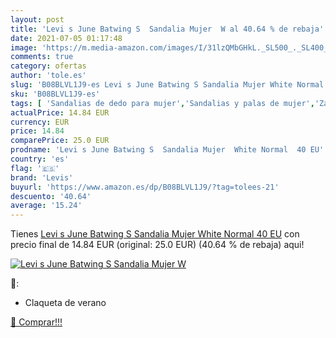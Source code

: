 ```yaml
---
layout: post
title: 'Levi s June Batwing S  Sandalia Mujer  W al 40.64 % de rebaja'
date: 2021-07-05 01:17:48
image: 'https://m.media-amazon.com/images/I/31lzQMbGHkL._SL500_._SL400_.jpg'
comments: true
category: ofertas
author: 'tole.es'
slug: 'B08BLVL1J9-es Levi s June Batwing S Sandalia Mujer White Normal 40 EU'
sku: 'B08BLVL1J9-es'
tags: [ 'Sandalias de dedo para mujer','Sandalias y palas de mujer','Zapatos','Zapatos para mujer','Zapatos y complementos','levis','sandalia', ]
actualPrice: 14.84 EUR
currency: EUR
price: 14.84
comparePrice: 25.0 EUR
prodname: 'Levi s June Batwing S  Sandalia Mujer  White Normal  40 EU'
country: 'es'
flag: '🇪🇸'
brand: 'Levis'
buyurl: 'https://www.amazon.es/dp/B08BLVL1J9/?tag=tolees-21'
descuento: '40.64'
average: '15.24'
---
```


Tienes [Levi s June Batwing S  Sandalia Mujer  White Normal  40 EU](https://www.amazon.es/dp/B08BLVL1J9/?tag=tolees-21) con precio final de  14.84 EUR (original: 25.0 EUR) (40.64 %  de rebaja) aqui!

[![Levi s June Batwing S  Sandalia Mujer  W](https://m.media-amazon.com/images/I/31lzQMbGHkL._SL500_._SL400_.jpg)](https://www.amazon.es/dp/B08BLVL1J9/?tag=tolees-21)

🔎:

- Claqueta de verano

[🛒 Comprar!!!](https://www.amazon.es/dp/B08BLVL1J9/?tag=tolees-21)

